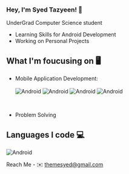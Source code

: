 ### Hey, I'm Syed Tazyeen! 👋
 UnderGrad Computer Science student
 - Learning Skills for Android Development
 - Working on Personal Projects

## What I'm foucusing on 🖥️
 - Mobile Application Development:
   <br>
   <br>
   <img src="https://img.icons8.com/?size=40&id=17836&format=png" alt = "Android"/>
   <img src="https://img.icons8.com/?size=40&id=7I3BjCqe9rjG&format=png" alt = "Android"/>
   <img src="https://img.icons8.com/?size=40&id=62452&format=png" alt = "Android"/>
   <img src="https://img.icons8.com/?size=40&id=o6OvAxG0nzTH&format=png" alt = "Android"/>
  

   <br>
 
   
 - Problem Solving


## Languages I code 💻

<img src="https://img.icons8.com/?size=40&id=Pd2x9GWu9ovX&format=png" alt = "Android"/>



Reach Me - 
✉️ themesyed@gmail.com



<!--
**syedtazyeen/syedtazyeen** is a ✨ _special_ ✨ repository because its `README.md` (this file) appears on your GitHub profile.

Here are some ideas to get you started:

- 🔭 I’m currently working on ...
- 🌱 I’m currently learning ...
- 👯 I’m looking to collaborate on ...
- 🤔 I’m looking for help with ...
- 💬 Ask me about ...
- 📫 How to reach me: ...
- 😄 Pronouns: ...
- ⚡ Fun fact: ...
-->
